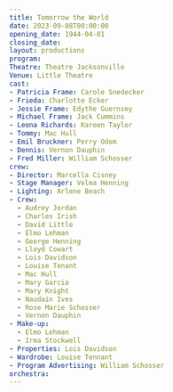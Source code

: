 ```yaml
---
title: Tomorrow the World
date: 2023-09-08T00:00:00
opening_date: 1944-04-01
closing_date:
layout: productions
program:
Theatre: Theatre Jacksonville
Venue: Little Theatre
cast:
- Patricia Frame: Carole Snedecker
- Frieda: Charlotte Ecker
- Jessie Frame: Edythe Guernsey
- Michael Frame: Jack Cummins
- Leona Richards: Kareen Taylor
- Tommy: Mac Hull
- Emil Bruckner: Perry Odom
- Dennis: Vernon Dauphin
- Fred Miller: William Schosser
crew:
- Director: Marcella Cisney
- Stage Manager: Velma Henning
- Lighting: Arlene Beach
- Crew:
  - Audrey Jordan
  - Charles Irish
  - David Little
  - Elmo Lehman
  - George Henning
  - Lloyd Cowart
  - Lois Davidson
  - Louise Tenant
  - Mac Hull
  - Mary Garcia
  - Mary Knight
  - Naudain Ives
  - Rose Marie Schosser
  - Vernon Dauphin
- Make-up:
  - Elmo Lehman
  - Irma Stockwell
- Properties: Lois Davidson
- Wardrobe: Louise Tennant
- Program Advertising: William Schosser
orchestra:
---
```


